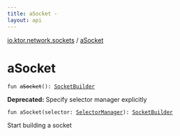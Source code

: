 ```yaml
---
title: aSocket - 
layout: api
---
```


<div class='api-docs-breadcrumbs'><a href="index.html">io.ktor.network.sockets</a> / <a href="./a-socket.html">aSocket</a></div>

# aSocket

<div class="overload-group" markdown="1">

<div class="signature"><code><span class="keyword">fun </span><s><span class="identifier">aSocket</span></s><span class="symbol">(</span><span class="symbol">)</span><span class="symbol">: </span><a href="-socket-builder/index.html"><span class="identifier">SocketBuilder</span></a></code></div>

**Deprecated:** Specify selector manager explicitly

</div>
<div class="overload-group" markdown="1">

<div class="signature"><code><span class="keyword">fun </span><span class="identifier">aSocket</span><span class="symbol">(</span><span class="parameterName" id="io.ktor.network.sockets$aSocket(io.ktor.network.selector.SelectorManager)/selector">selector</span><span class="symbol">:</span>&nbsp;<a href="../io.ktor.network.selector/-selector-manager/index.html"><span class="identifier">SelectorManager</span></a><span class="symbol">)</span><span class="symbol">: </span><a href="-socket-builder/index.html"><span class="identifier">SocketBuilder</span></a></code></div>

Start building a socket

</div>
